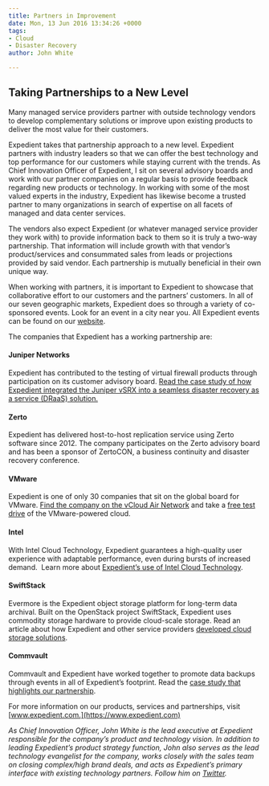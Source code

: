 ```yaml
---
title: Partners in Improvement
date: Mon, 13 Jun 2016 13:34:26 +0000
tags:
- Cloud
- Disaster Recovery
author: John White

---
```

## Taking Partnerships to a New Level

Many managed service providers partner with outside technology vendors to develop complementary solutions or improve upon existing products to deliver the most value for their customers.

Expedient takes that partnership approach to a new level. Expedient partners with industry leaders so that we can offer the best technology and top performance for our customers while staying current with the trends. As Chief Innovation Officer of Expedient, I sit on several advisory boards and work with our partner companies on a regular basis to provide feedback regarding new products or technology. In working with some of the most valued experts in the industry, Expedient has likewise become a trusted partner to many organizations in search of expertise on all facets of managed and data center services.

The vendors also expect Expedient (or whatever managed service provider they work with) to provide information back to them so it is truly a two-way partnership. That information will include growth with that vendor’s product/services and consummated sales from leads or projections provided by said vendor. Each partnership is mutually beneficial in their own unique way.

When working with partners, it is important to Expedient to showcase that collaborative effort to our customers and the partners’ customers. In all of our seven geographic markets, Expedient does so through a variety of co-sponsored events. Look for an event in a city near you. All Expedient events can be found on our [website](https://www.expedient.com/expedient/events/).

The companies that Expedient has a working partnership are:

#### Juniper Networks

Expedient has contributed to the testing of virtual firewall products through participation on its customer advisory board. [Read the case study of how Expedient integrated the Juniper vSRX into a seamless disaster recovery as a service (DRaaS) solution.](http://www.juniper.net/us/en/company/case-studies/service-provider/expedient/)

#### Zerto

Expedient has delivered host-to-host replication service using Zerto software since 2012. The company participates on the Zerto advisory board and has been a sponsor of ZertoCON, a business continuity and disaster recovery conference.

#### VMware

Expedient is one of only 30 companies that sit on the global board for VMware. [Find the company on the vCloud Air Network](https://cloudproviders.vmware.com/) and take a [free test drive](https://www.expedient.com/vmware-test-drive/) of the VMware-powered cloud.

#### Intel

With Intel Cloud Technology, Expedient guarantees a high-quality user experience with adaptable performance, even during bursts of increased demand.  Learn more about [Expedient’s use of Intel Cloud Technology](https://www.expedient.com/intel-technology/).

#### SwiftStack

Evermore is the Expedient object storage platform for long-term data archival. Built on the OpenStack project SwiftStack, Expedient uses commodity storage hardware to provide cloud-scale storage. Read an article about how Expedient and other service providers [developed cloud storage solutions](http://searchcloudprovider.techtarget.com/feature/How-to-develop-cloud-archiving-services-offerings).

#### Commvault

Commvault and Expedient have worked together to promote data backups through events in all of Expedient’s footprint. Read the [case study that highlights our partnership](https://www.commvault.com/resource-library/547cb6b7f665161279000003/expedient-case-study.pdf).

For more information on our products, services and partnerships, visit [www.expedient.com.](https://www.expedient.com)

_As Chief Innovation Officer, John White is the lead executive at Expedient responsible for the company’s product and technology vision. In addition to leading Expedient’s product strategy function, John also serves as the lead technology evangelist for the company, works closely with the sales team on closing complex/high brand deals, and acts as Expedient’s primary interface with existing technology partners. Follow him on_ [_Twitter_](https://twitter.com/johna_white)_._